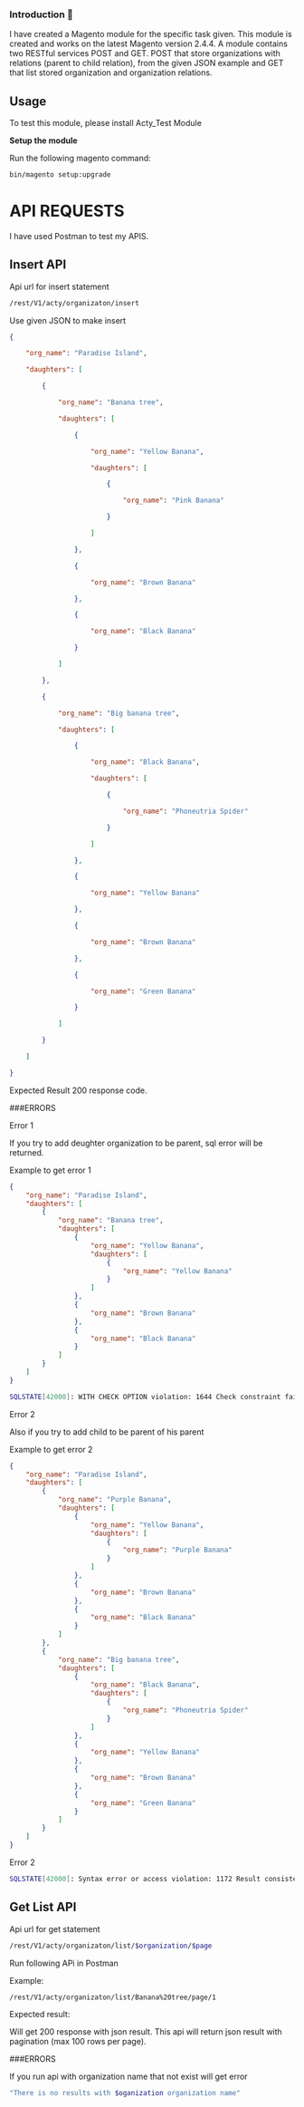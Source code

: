 ### Introduction 👋

I have created a Magento module for the specific task given. This module is created and works on the latest Magento version 2.4.4.
A module contains two  RESTful services POST and GET. POST that store organizations with relations (parent to child relation), from the given JSON example and GET that list stored organization and organization relations. 

## Usage

To test this module, please install Acty_Test Module 

<b> Setup the module </b>

Run the following magento command: 

```bash
bin/magento setup:upgrade 
```
# API REQUESTS

I have used Postman to test my APIS.  

## Insert API 

Api url for insert statement

```bash
/rest/V1/acty/organizaton/insert 
```

Use given JSON to make insert

```json
{ 

    "org_name": "Paradise Island", 

    "daughters": [ 

        { 

            "org_name": "Banana tree", 

            "daughters": [ 

                { 

                    "org_name": "Yellow Banana", 

                    "daughters": [ 

                        { 

                            "org_name": "Pink Banana" 

                        } 

                    ] 

                }, 

                { 

                    "org_name": "Brown Banana" 

                }, 

                { 

                    "org_name": "Black Banana" 

                } 

            ] 

        }, 

        { 

            "org_name": "Big banana tree", 

            "daughters": [ 

                { 

                    "org_name": "Black Banana", 

                    "daughters": [ 

                        { 

                            "org_name": "Phoneutria Spider" 

                        } 

                    ] 

                }, 

                { 

                    "org_name": "Yellow Banana" 

                }, 

                { 

                    "org_name": "Brown Banana" 

                }, 

                { 

                    "org_name": "Green Banana" 

                } 

            ] 

        } 

    ] 

} 
```
Expected Result 200 response code. 

###ERRORS 

Error 1

If you try to add deughter organization to be parent, sql error will be returned. 

Example to get error 1
```json
{
    "org_name": "Paradise Island",
    "daughters": [
        {
            "org_name": "Banana tree",
            "daughters": [
                {
                    "org_name": "Yellow Banana",
                    "daughters": [
                        {
                            "org_name": "Yellow Banana"
                        }
                    ]
                },
                {
                    "org_name": "Brown Banana"
                },
                {
                    "org_name": "Black Banana"
                }
            ]
        }
    ]
}
```


```bash
SQLSTATE[42000]: WITH CHECK OPTION violation: 1644 Check constraint failed, same parent and child id
```

Error 2

Also if you try to add child to be parent of his parent 

Example to get error 2
```json
{
    "org_name": "Paradise Island",
    "daughters": [
        {
            "org_name": "Purple Banana",
            "daughters": [
                {
                    "org_name": "Yellow Banana",
                    "daughters": [
                        {
                            "org_name": "Purple Banana"
                        }
                    ]
                },
                {
                    "org_name": "Brown Banana"
                },
                {
                    "org_name": "Black Banana"
                }
            ]
        },
        {
            "org_name": "Big banana tree",
            "daughters": [
                {
                    "org_name": "Black Banana",
                    "daughters": [
                        {
                            "org_name": "Phoneutria Spider"
                        }
                    ]
                },
                {
                    "org_name": "Yellow Banana"
                },
                {
                    "org_name": "Brown Banana"
                },
                {
                    "org_name": "Green Banana"
                }
            ]
        }
    ]
}
```
Error 2
```bash
SQLSTATE[42000]: Syntax error or access violation: 1172 Result consisted of more than one row
```
## Get List API 

Api url for get statement


```bash
/rest/V1/acty/organizaton/list/$organization/$page
```

Run following APi in Postman 

Example:

```bash
/rest/V1/acty/organizaton/list/Banana%20tree/page/1
```
Expected result:
 
Will get 200 response with json result.
This api will return json result with pagination  (max 100 rows per page).

###ERRORS 

If you run api with  organization name that not exist will get error 

```bash
"There is no results with $oganization organization name"
```

